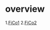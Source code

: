 # overview
1.[FiCo1](https://github.com/sherry-huang/test.github.io/blob/master/FiCo/FiCo1.md)
2.[FiCo2](https://github.com/sherry-huang/test.github.io/blob/master/FiCo/FiCo2.md)
